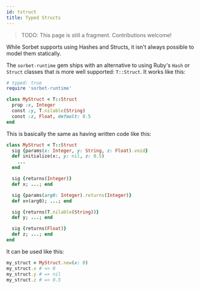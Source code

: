```yaml
---
id: tstruct
title: Typed Structs
---
```


> TODO: This page is still a fragment. Contributions welcome!

While Sorbet supports using Hashes and Structs, it isn't always possible to
model them statically.

The `sorbet-runtime` gem ships with an alternative to using Ruby's `Hash` or
`Struct` classes that is more well supported: `T::Struct`. It works like this:

```ruby
# typed: true
require 'sorbet-runtime'

class MyStruct < T::Struct
  prop :x, Integer
  const :y, T.nilable(String)
  const :z, Float, default: 0.5
end
```

This is basically the same as having written code like this:

```ruby
class MyStruct < T::Struct
  sig {params(x: Integer, y: String, z: Float).void}
  def initialize(x:, y: nil, z: 0.5)
    ...
  end

  sig {returns(Integer)}
  def x; ...; end

  sig {params(arg0: Integer).returns(Integer)}
  def x=(arg0); ...; end

  sig {returns(T.nilable(String))}
  def y; ...; end

  sig {returns(Float)}
  def z; ...; end
end
```

It can be used like this:

```ruby
my_struct = MyStruct.new(x: 0)
my_struct.x # => 0
my_struct.y # => nil
my_struct.z # => 0.5
```
